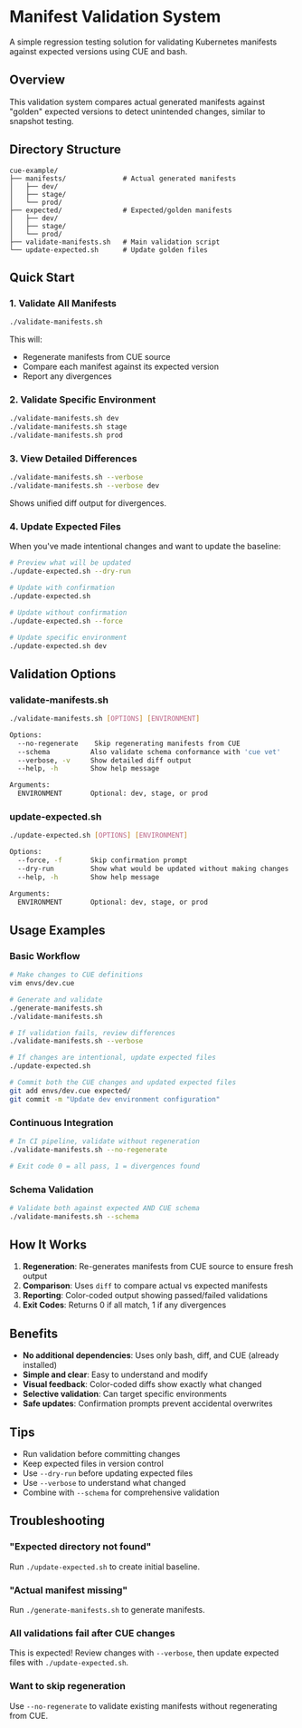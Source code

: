# Manifest Validation System

A simple regression testing solution for validating Kubernetes manifests against expected versions using CUE and bash.

## Overview

This validation system compares actual generated manifests against "golden" expected versions to detect unintended changes, similar to snapshot testing.

## Directory Structure

```
cue-example/
├── manifests/              # Actual generated manifests
│   ├── dev/
│   ├── stage/
│   └── prod/
├── expected/               # Expected/golden manifests
│   ├── dev/
│   ├── stage/
│   └── prod/
├── validate-manifests.sh   # Main validation script
└── update-expected.sh      # Update golden files
```

## Quick Start

### 1. Validate All Manifests

```bash
./validate-manifests.sh
```

This will:
- Regenerate manifests from CUE source
- Compare each manifest against its expected version
- Report any divergences

### 2. Validate Specific Environment

```bash
./validate-manifests.sh dev
./validate-manifests.sh stage
./validate-manifests.sh prod
```

### 3. View Detailed Differences

```bash
./validate-manifests.sh --verbose
./validate-manifests.sh --verbose dev
```

Shows unified diff output for divergences.

### 4. Update Expected Files

When you've made intentional changes and want to update the baseline:

```bash
# Preview what will be updated
./update-expected.sh --dry-run

# Update with confirmation
./update-expected.sh

# Update without confirmation
./update-expected.sh --force

# Update specific environment
./update-expected.sh dev
```

## Validation Options

### validate-manifests.sh

```bash
./validate-manifests.sh [OPTIONS] [ENVIRONMENT]

Options:
  --no-regenerate    Skip regenerating manifests from CUE
  --schema          Also validate schema conformance with 'cue vet'
  --verbose, -v     Show detailed diff output
  --help, -h        Show help message

Arguments:
  ENVIRONMENT       Optional: dev, stage, or prod
```

### update-expected.sh

```bash
./update-expected.sh [OPTIONS] [ENVIRONMENT]

Options:
  --force, -f       Skip confirmation prompt
  --dry-run         Show what would be updated without making changes
  --help, -h        Show help message

Arguments:
  ENVIRONMENT       Optional: dev, stage, or prod
```

## Usage Examples

### Basic Workflow

```bash
# Make changes to CUE definitions
vim envs/dev.cue

# Generate and validate
./generate-manifests.sh
./validate-manifests.sh

# If validation fails, review differences
./validate-manifests.sh --verbose

# If changes are intentional, update expected files
./update-expected.sh

# Commit both the CUE changes and updated expected files
git add envs/dev.cue expected/
git commit -m "Update dev environment configuration"
```

### Continuous Integration

```bash
# In CI pipeline, validate without regeneration
./validate-manifests.sh --no-regenerate

# Exit code 0 = all pass, 1 = divergences found
```

### Schema Validation

```bash
# Validate both against expected AND CUE schema
./validate-manifests.sh --schema
```

## How It Works

1. **Regeneration**: Re-generates manifests from CUE source to ensure fresh output
2. **Comparison**: Uses `diff` to compare actual vs expected manifests
3. **Reporting**: Color-coded output showing passed/failed validations
4. **Exit Codes**: Returns 0 if all match, 1 if any divergences

## Benefits

- **No additional dependencies**: Uses only bash, diff, and CUE (already installed)
- **Simple and clear**: Easy to understand and modify
- **Visual feedback**: Color-coded diffs show exactly what changed
- **Selective validation**: Can target specific environments
- **Safe updates**: Confirmation prompts prevent accidental overwrites

## Tips

- Run validation before committing changes
- Keep expected files in version control
- Use `--dry-run` before updating expected files
- Use `--verbose` to understand what changed
- Combine with `--schema` for comprehensive validation

## Troubleshooting

### "Expected directory not found"

Run `./update-expected.sh` to create initial baseline.

### "Actual manifest missing"

Run `./generate-manifests.sh` to generate manifests.

### All validations fail after CUE changes

This is expected! Review changes with `--verbose`, then update expected files with `./update-expected.sh`.

### Want to skip regeneration

Use `--no-regenerate` to validate existing manifests without regenerating from CUE.

